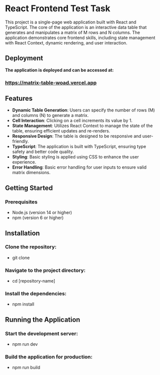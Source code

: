 # React Frontend Test Task

This project is a single-page web application built with React and TypeScript. The core of the application is an interactive data table that generates and manipulates a matrix of M rows and N columns. The application demonstrates core frontend skills, including state management with React Context, dynamic rendering, and user interaction.

## Deployment
**The application is deployed and can be accessed at:**
### https://matrix-table-woad.vercel.app

## Features
- **Dynamic Table Generation**: Users can specify the number of rows (M) and columns (N) to generate a matrix.
- **Cell Interaction**: Clicking on a cell increments its value by 1.
- **State Management**: Utilizes React Context to manage the state of the table, ensuring efficient updates and re-renders.
- **Responsive Design**: The table is designed to be responsive and user-friendly.
- **TypeScript**: The application is built with TypeScript, ensuring type safety and better code quality.
- **Styling**: Basic styling is applied using CSS to enhance the user experience.
- **Error Handling**: Basic error handling for user inputs to ensure valid matrix dimensions.

## Getting Started
### Prerequisites
- Node.js (version 14 or higher)
- npm (version 6 or higher)
## Installation
### Clone the repository:
- git clone
### Navigate to the project directory:
- cd [repository-name]
### Install the dependencies:
- npm install

## Running the Application
### Start the development server:
- npm run dev

### Build the application for production:
- npm run build